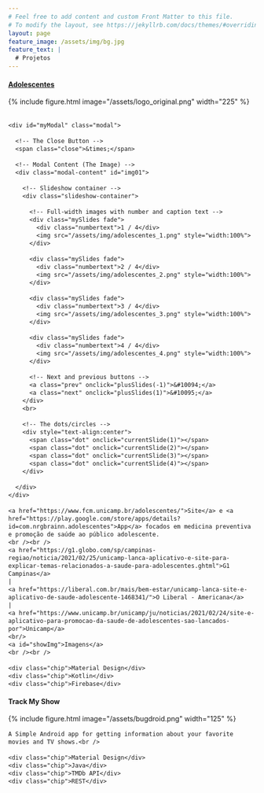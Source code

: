 ```yaml
---
# Feel free to add content and custom Front Matter to this file.
# To modify the layout, see https://jekyllrb.com/docs/themes/#overriding-theme-defaults
layout: page
feature_image: /assets/img/bg.jpg
feature_text: |
  # Projetos
---
```

<link rel="stylesheet" href="/styles.css">

<div class="card">
  <div class="card-container">
    <div class="project-title">
      <h4><b><a href="https://www.fcm.unicamp.br/adolescentes/">Adolescentes</a></b></h4>
    </div>
    {% include figure.html image="/assets/logo_original.png" width="225" %} <br /><br />

    <div id="myModal" class="modal">

      <!-- The Close Button -->
      <span class="close">&times;</span>

      <!-- Modal Content (The Image) -->
      <div class="modal-content" id="img01">

        <!-- Slideshow container -->
        <div class="slideshow-container">

          <!-- Full-width images with number and caption text -->
          <div class="mySlides fade">
            <div class="numbertext">1 / 4</div>
            <img src="/assets/img/adolescentes_1.png" style="width:100%">
          </div>

          <div class="mySlides fade">
            <div class="numbertext">2 / 4</div>
            <img src="/assets/img/adolescentes_2.png" style="width:100%">
          </div>

          <div class="mySlides fade">
            <div class="numbertext">3 / 4</div>
            <img src="/assets/img/adolescentes_3.png" style="width:100%">
          </div>

          <div class="mySlides fade">
            <div class="numbertext">4 / 4</div>
            <img src="/assets/img/adolescentes_4.png" style="width:100%">
          </div>

          <!-- Next and previous buttons -->
          <a class="prev" onclick="plusSlides(-1)">&#10094;</a>
          <a class="next" onclick="plusSlides(1)">&#10095;</a>
        </div>
        <br>

        <!-- The dots/circles -->
        <div style="text-align:center">
          <span class="dot" onclick="currentSlide(1)"></span>
          <span class="dot" onclick="currentSlide(2)"></span>
          <span class="dot" onclick="currentSlide(3)"></span>
          <span class="dot" onclick="currentSlide(4)"></span>
        </div>

      </div>
    </div>

    <a href="https://www.fcm.unicamp.br/adolescentes/">Site</a> e <a href="https://play.google.com/store/apps/details?id=com.nrgbrainn.adolescentes">App</a> focados em medicina preventiva e promoção de saúde ao público adolescente.
    <br /><br />
    <a href="https://g1.globo.com/sp/campinas-regiao/noticia/2021/02/25/unicamp-lanca-aplicativo-e-site-para-explicar-temas-relacionados-a-saude-para-adolescentes.ghtml">G1 Campinas</a>
    |
    <a href="https://liberal.com.br/mais/bem-estar/unicamp-lanca-site-e-aplicativo-de-saude-adolescente-1468341/">O Liberal - Americana</a>
    |
    <a href="https://www.unicamp.br/unicamp/ju/noticias/2021/02/24/site-e-aplicativo-para-promocao-da-saude-de-adolescentes-sao-lancados-por">Unicamp</a>
    <br/>
    <a id="showImg">Imagens</a>
    <br /><br />

    <div class="chip">Material Design</div>
    <div class="chip">Kotlin</div>
    <div class="chip">Firebase</div>
  </div>
</div>

<div class="card">
  <div class="card-container">
    <div class="project-title">
      <h4><b>Track My Show</b></h4>
    </div>
    {% include figure.html image="/assets/bugdroid.png" width="125" %}

    A Simple Android app for getting information about your favorite movies and TV shows.<br />

    <div class="chip">Material Design</div>
    <div class="chip">Java</div>
    <div class="chip">TMDb API</div>
    <div class="chip">REST</div>
  </div>
</div>

<script>
  // Get the modal
  var modal = document.getElementById("myModal");

  // Get the image and insert it inside the modal - use its "alt" text as a caption
  var img = document.getElementById("showImg");
  var modalImg = document.getElementById("img01");
  var captionText = document.getElementById("caption");
  img.onclick = function(){
    modal.style.display = "block";
    modalImg.src = this.src;
    captionText.innerHTML = this.alt;
  }

  // Get the <span> element that closes the modal
  var span = document.getElementsByClassName("close")[0];

  // When the user clicks on <span> (x), close the modal
  span.onclick = function() {
    modal.style.display = "none";
  }

  var slideIndex = 1;
  showSlides(slideIndex);

  // Next/previous controls
  function plusSlides(n) {
    showSlides(slideIndex += n);
  }

  // Thumbnail image controls
  function currentSlide(n) {
    showSlides(slideIndex = n);
  }

  function showSlides(n) {
    var i;
    var slides = document.getElementsByClassName("mySlides");
    var dots = document.getElementsByClassName("dot");
    if (n > slides.length) {
      slideIndex = 1
    }
    if (n < 1) {
      slideIndex = slides.length
    }
    for (i = 0; i < slides.length; i++) {
      slides[i].style.display = "none";
    }
    for (i = 0; i < dots.length; i++) {
      dots[i].className = dots[i].className.replace(" active", "");
    }
    slides[slideIndex - 1].style.display = "block";
    dots[slideIndex - 1].className += " active";
  }
</script>
